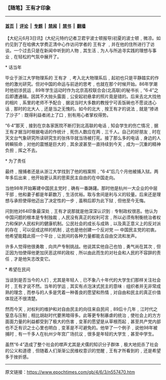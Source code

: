 ### 【随笔】王有才印象

---

#### [首页](../../../..?n557470) &nbsp;|&nbsp; [评论](../../../../../epoch-comment?n557470) &nbsp;|&nbsp; [专题](../../../../../epoch-special?n557470) &nbsp;|&nbsp; [禁闻](../../../../../epoch-news?n557470) &nbsp;|&nbsp; [禁书](../../../../../books?n557470) &nbsp;|&nbsp; [翻墙](https://github.com/gfw-breaker/nogfw/blob/master/README.md?n557470)


<div class="post_content" id="artbody" itemprop="articleBody">
 <!-- article content begin -->
 <p>
  【大纪元6月3日讯】(大纪元特约记者卫君宇波士顿报导)初夏的波士顿﹐微凉。如约见到了在哈佛大学费正清中心作访问学者的
  <ok href="https://www.epochtimes.com/gb/tag/%E7%8E%8B%E6%9C%89%E6%89%8D.html">
   王有才
  </ok>
  ﹐并在他的住所进行了访谈。一个过去只是在新闻中听到的人物﹐其生活﹑为人与所追寻实践的理想与事业﹐在轻松的气氛中展开了。
 </p>
 <p>
  *   话当年
 </p>
 <p>
  毕业于浙江大学物理系的
  <ok href="https://www.epochtimes.com/gb/tag/%E7%8E%8B%E6%9C%89%E6%89%8D.html">
   王有才
  </ok>
  ﹐考入北大物理系后﹐起初也只是平静踏实的作他的激光研究。但对中国的命运与前途的思考﹐也就在那个时候开始。86年学潮时他初涉民运﹐89年学生运动时作为北京高校联合会(北高联)的秘书长﹐“6‧4”之后即遭通辑。因其不大抛头露面﹐公安起初悬拿的照片竟是错的。后来去北大找他的相片﹐系里的老师不予配合﹐据说当时大多数的教授宁可丢饭碗也不愿说违心话﹐那时的北大人﹐还是当之无愧的。如今的北大﹐按王有才的说法﹐就是“掺进了沙子”﹕既得利益者闭上了口﹐别有用心者掌权得势。
 </p>
 <p>
  “6‧4”那天﹐接到在京各家医院不断打到北高联的电话﹐知会学生的伤亡情况﹐据王有才据当时根据电话的作统计﹐死伤人数应在两﹑三千人。自己的好朋友﹐时在天文台气象研究所读研究生的张伟华就当场被打死。接了那么多的电话﹐身边的人转瞬殒命﹐对他的震憾是巨大的﹐其余波甚至一直持续到今天﹐成为一沉重的精神负担﹐挥之不去。
 </p>
 <p>
  *  为了责任
 </p>
 <p>
  最终﹐搜捕者还是从浙江大学找到了他的档案照﹐“6‧4”后几个月他被捕入狱。两年多后出来﹐他开始更认真的思索民主自由的在中国走向。
 </p>
 <p>
  当他98年开始筹建中国民主党时﹐确有一番踌躇。那时他是杭州一大企业的中层干部﹐他和妻子都是年薪数万﹐生活优裕。取与舍间是利与义的较量。后来还是理想与承担使得他迈出了决定性的一步﹐虽稍后即为此下狱﹐但他至今无悔。
 </p>
 <p>
  问到他对64印象最深处﹐王有才说那就是他深深认识到﹕专制政权很恶。他认为中国问题的根本是专制独裁﹐人民没有真正的权利可言﹐所以必须有制衡统治者权力和保护人民权利的健康机制。公民社会的成长与成熟﹐以及真正意义上的反对派的存在﹐可以促成这样的机制﹐这也是他创建一个反对党 — 中国民主党的初衷。他希望能籍此搭一个平台﹐让民间的各种力量都能去自由交流和发声。
 </p>
 <p>
  许多人觉得他很勇敢﹐向共产专制挑战。他说其实他自己也怕﹐勇气尚在其次﹐但正因为怕使得他更加厌恶这样的政权﹐所以由此而生的对社会和人民的不容辞的责任﹐才是他矢志改变它。
 </p>
 <p>
  *  希望在民间
 </p>
 <p>
  当谈到是否当今的人们﹐尤其是年轻人﹐已不象八十年代的大学生们那样关注社会时﹐王有才说不然。当年的学运﹐其实有点泡沫式民主的意味﹕组织者并无非常成熟的理念﹐而参与的人多是凭着一种善良的愿望和热情﹐对自由和民主的真正价值体现还不很清楚。
 </p>
 <p>
  然而今天﹐对权利的维护和对自由民主的向往来自民间﹐89后十几年﹐江时代之窒息与压制﹐相比胡赵时代要黑暗得多。此等更专制暴虐的统治﹐使社会上的方方面面力量的利益都受到了极大的伤害﹐变革的愿望是从草根而起﹐甚至共产党内部也不乏有识之士心里也明白﹐变革是不可避免的。他举了一个例子﹐说他98年被捕时﹐有一千多人在杭州少年宫广场抗议﹐很多是年轻的大学生﹐甚至中学生。
 </p>
 <p>
  虽然“6‧4”造成了整个社会的噤声尤其是犬儒的知识分子群体﹐极大地扼杀了社会的公义和道德﹐但随着人们渐渐公民维权意识的觉醒﹐王有才所看到的﹐还是希望多于挫折感。
  <font color="#ffffff">
   (http://www.dajiyuan.com)
  </font>
 </p>
 <!-- article content end -->
 <div id="below_article_ad">
 </div>
</div>


---

原文链接：https://www.epochtimes.com/gb/4/6/3/n557470.htm
